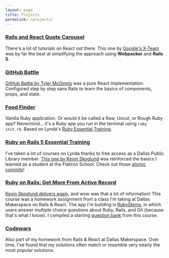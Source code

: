 ```yaml
---
layout: page
title: Projects
permalink: /projects/
---
```

### [Rails and React Quote Carousel](https://github.com/chemturion/react-quotes)

There's a lot of tutorials on React out there. This one by [Google's X-Team](https://x-team.com/blog/get-in-full-stack-shape-with-rails-5-1-webpacker-and-reactjs/) was by far the best at simplifying the approach using **Webpacker** and **Rails 5**.

### [GitHub Battle](https://github.com/chemturion/github-battle)

[GitHub Battle by Tyler McGinnis](https://tylermcginnis.com/courses/react-fundamentals/) was a pure React implementation. Configured step by step sans Rails to learn the basics of components, props, and state.

### [Food Finder](https://github.com/chemturion/food-finder)

Vanilla Ruby application. Or would it be called a Raw, Uncut, or Rough Ruby app? Nevermind... it's a Ruby app you run in the terminal using `ruby init.rb`. Based on Lynda's [Ruby Essential Training](https://www.lynda.com/Ruby-tutorials/essential-training/47905-2.html).

### [Ruby on Rails 5 Essential Training](https://github.com/chemturion/content-management-system)

I've taken a lot of courses on Lynda thanks to free access as a Dallas Public Library member. [This one by Kevin Skoglund](https://www.lynda.com/Ruby-Rails-tutorials/Ruby-Rails-5-Essential-Training/500551-2.html) was reinforced the basics I learned as a student at the Flatiron School. Check out those [atomic commits](https://github.com/chemturion/content-management-system/commits/master)!

### [Ruby on Rails: Get More From Active Record](https://github.com/chemturion/active_record)

[Kevin Skoglund delivers again](https://www.lynda.com/course-tutorials/Ruby-Rails-Getting-More-From-ActiveRecord/452751-2.html), and wow was that a lot of information! This course was a homework assignment from a class I'm taking at Dallas Makerspace on Rails & React. The app I'm building is [RubyStems](https://github.com/chemturion/rubystems), in which users answer multiple choice questions about Ruby, Rails, and Git (because that's what I know). I compiled a starting [question bank](https://github.com/chemturion/rubystems/blob/master/rails_question_bank.md) from this course.

### [Codewars](https://www.codewars.com/users/chemturion/)

Also part of my homework from Rails & React at Dallas Makerspace. Over time, I've found that my solutions often match or resemble very nearly the most popular solutions.
